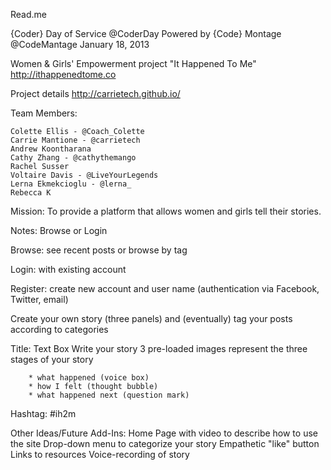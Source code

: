 Read.me

{Coder} Day of Service @CoderDay Powered by {Code} Montage @CodeMantage
January 18, 2013

Women & Girls' Empowerment project "It Happened To Me"
http://ithappenedtome.co

Project details http://carrietech.github.io/

Team Members:

    Colette Ellis - @Coach_Colette
    Carrie Mantione - @carrietech
    Andrew Koontharana
    Cathy Zhang - @cathythemango
    Rachel Susser
    Voltaire Davis - @LiveYourLegends
    Lerna Ekmekcioglu - @lerna_
    Rebecca K

Mission:
To provide a platform that allows women and girls tell their stories.

Notes:
Browse or Login

Browse: see recent posts or browse by tag

Login: with existing account

Register: create new account and user name (authentication via Facebook, Twitter, email)

Create your own story (three panels) and (eventually) tag your posts according to categories

Title: Text Box
Write your story
3 pre-loaded images represent the three stages of your story

        * what happened (voice box)
        * how I felt (thought bubble)
        * what happened next (question mark)

Hashtag: #ih2m

Other Ideas/Future Add-Ins:
Home Page with video to describe how to use the site
Drop-down menu to categorize your story
Empathetic "like" button
Links to resources
Voice-recording of story
